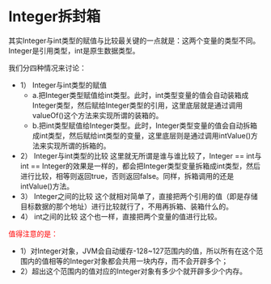 Integer拆封箱
===
其实Integer与int类型的赋值与比较最关键的一点就是：这两个变量的类型不同。
Integer是引用类型，int是原生数据类型。

我们分四种情况来讨论：
- 1） Integer与int类型的赋值
    - a.把Integer类型赋值给int类型。此时，int类型变量的值会自动装箱成Integer类型，然后赋给Integer类型的引用，这里底层就是通过调用valueOf()这个方法来实现所谓的装箱的。
    - b.把int类型赋值给Integer类型。此时，Integer类型变量的值会自动拆箱成int类型，然后赋给int类型的变量，这里底层则是通过调用intValue()方法来实现所谓的拆箱的。
- 2） Integer与int类型的比较
    这里就无所谓是谁与谁比较了，Integer == int与int == Integer的效果是一样的，都会把Integer类型变量拆箱成int类型，然后进行比较，相等则返回true，否则返回false。同样，拆箱调用的还是intValue()方法。
- 3） Integer之间的比较
    这个就相对简单了，直接把两个引用的值（即是存储目标数据的那个地址）进行比较就行了，不用再拆箱、装箱什么的。
- 4） int之间的比较
    这个也一样，直接把两个变量的值进行比较。

<font color=red>值得注意的是：</font>
- 1）对Integer对象，JVM会自动缓存-128~127范围内的值，所以所有在这个范围内的值相等的Integer对象都会共用一块内存，而不会开辟多个；
- 2）超出这个范围内的值对应的Integer对象有多少个就开辟多少个内存。